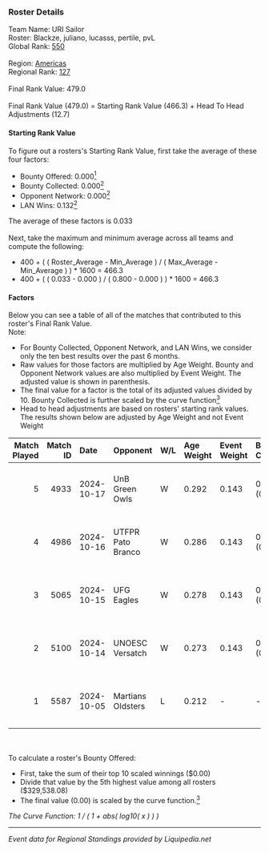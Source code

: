 ### Roster Details<br />
Team Name: URI Sailor<br />
Roster: Blackze, juliano, lucasss, pertile, pvL<br />
Global Rank: [550](../standings_global.md)<br />
<br />
Region: [Americas]( ../standings_americas.md)<br />
Regional Rank: [127]( ../standings_americas.md)<br />
<br />
Final Rank Value:  479.0<br />
<br />
Final Rank Value (479.0) = Starting Rank Value (466.3) + Head To Head Adjustments (12.7)<br />

#### Starting Rank Value<br />
To figure out a rosters's Starting Rank Value, first take the average of these four factors:<br />
- Bounty Offered: 0.000[<sup>1</sup>](#table2)
- Bounty Collected: 0.000[<sup>2</sup>](#table1)
- Opponent Network: 0.000[<sup>2</sup>](#table1)
- LAN Wins: 0.132[<sup>2</sup>](#table1)

The average of these factors is 0.033<br />
<br />
Next, take the maximum and minimum average across all teams and compute the following:<br />
- 400 + ( ( Roster_Average - Min_Average ) / ( Max_Average - Min_Average ) ) * 1600 = 466.3
- 400 + ( ( 0.033 - 0.000 ) / ( 0.800 - 0.000 ) ) * 1600 = 466.3


#### Factors<br />
Below you can see a table of all of the matches that contributed to this roster's Final Rank Value.<br />
Note:<br />

- For Bounty Collected, Opponent Network, and LAN Wins, we consider only the ten best results over the past 6 months.
- Raw values for those factors are multiplied by Age Weight. Bounty and Opponent Network values are also multiplied by Event Weight. The adjusted value is shown in parenthesis.
- The final value for a factor is the total of its adjusted values divided by 10. Bounty Collected is further scaled by the curve function[<sup>3</sup>](#curveFunction)
- Head to head adjustments are based on rosters' starting rank values. The results shown below are adjusted by Age Weight and not Event Weight
<span id="table1"></span><br />


| Match Played | Match ID | Date       | Opponent          | W/L | Age Weight | Event Weight | Bounty Collected | Opponent Network | LAN Wins  | H2H Adj. | Roster                                  |
| -: | -: | :- | :- | :- | :- | :- | :- | :- | :- | -: | :- |
|            5 |     4933 | 2024-10-17 | UnB Green Owls    | W   | 0.292      | 0.143        | 0.000 (0.000)    | 0.039 (0.002)    | 1 (0.292) |     4.41 | Blackze, juliano, lucasss, pertile, pvL |
|            4 |     4986 | 2024-10-16 | UTFPR Pato Branco | W   | 0.286      | 0.143        | 0.000 (0.000)    | 0.039 (0.002)    | 1 (0.286) |     4.26 | Blackze, juliano, lucasss, pertile, pvL |
|            3 |     5065 | 2024-10-15 | UFG Eagles        | W   | 0.278      | 0.143        | 0.000 (0.000)    | 0.013 (0.001)    | 1 (0.278) |     3.81 | Blackze, juliano, lucasss, pertile, pvL |
|            2 |     5100 | 2024-10-14 | UNOESC Versatch   | W   | 0.273      | 0.143        | 0.000 (0.000)    | 0.000 (0.000)    | 1 (0.273) |     3.54 | Blackze, juliano, lucasss, pertile, pvL |
|            1 |     5587 | 2024-10-05 | Martians Oldsters | L   | 0.212      | -            | -                | -                | -         |    -3.31 | Blackze, juliano, lucasss, pertile, pvL |

<br />
<span id="table2"></span><br />
To calculate a roster's Bounty Offered:<br />

- First, take the sum of their top 10 scaled winnings ($0.00)
- Divide that value by the 5th highest value among all rosters ($329,538.08)
- The final value (0.00) is scaled by the curve function.[<sup>3</sup>](#curveFunction)

<span id="curveFunction"></span>_The Curve Function: 1 / ( 1 + abs( log10( x ) ) )_<br />

---
_Event data for Regional Standings provided by Liquipedia.net_<br />
